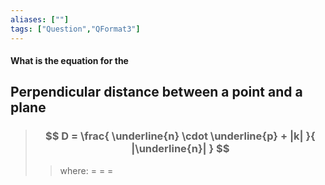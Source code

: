 ```yaml
---
aliases: [""]
tags: ["Question","QFormat3"]
---
```


#### What is the equation for the
## Perpendicular distance between a point and a plane
> ### $$ D = \frac{ \underline{n} \cdot \underline{p} + |k| }{ |\underline{n}| } $$ 
>> where:
>> $=$ 
>> $=$
>> $=$